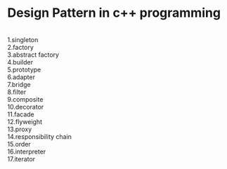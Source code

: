 # Design Pattern in c++ programming
<br>
1.singleton
<br>
2.factory
<br>
3.abstract factory
<br>
4.builder
<br>
5.prototype
<br>
6.adapter
<br>
7.bridge
<br>
8.filter
<br>
9.composite
<br>
10.decorator
<br>
11.facade
<br>
12.flyweight
<br>
13.proxy
<br>
14.responsibility chain
<br>
15.order
<br>
16.interpreter
<br>
17.iterator
<br>
